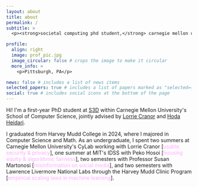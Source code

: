 ```yaml
---
layout: about
title: about
permalink: /
subtitle: >
  <p><strong>societal computing phd student,</strong> carnegie mellon university</p>

profile:
  align: right
  image: prof_pic.jpg
  image_circular: false # crops the image to make it circular
  more_info: >
    <p>Pittsburgh, PA</p>

news: false # includes a list of news items
selected_papers: true # includes a list of papers marked as "selected={true}"
social: true # includes social icons at the bottom of the page
---
```


Hi! I'm a first-year PhD student at [S3D](https://s3d.cmu.edu) within Carnegie Mellon University's School of Computer Science, jointly advised by [Lorrie Cranor](https://lorrie.cranor.org) and [Hoda Heidari](https://www.cs.cmu.edu/~hheidari/). 


I graduated from Harvey Mudd College in 2024, where I majored in Computer Science and Math. As an undergraduate, I spent two summers at Carnegie Mellon University's CyLab working with Lorrie Cranor [<span style="color:#ffadff">usable security & privacy</span>], one summer at MIT's IDSS with Peko Hosoi [<span style="color:#ffadff">housing equity & algorithmic fairness</span>], two semesters with Professor Susan Martonosi [<span style="color:#ffadff">misinformation on social media</span>], and two semesters with Lawrence Livermore National Labs through the Harvey Mudd Clinic Program [<span style="color:#ffadff">empirical scaling laws in machine learning</span>].
